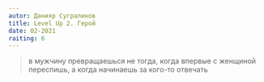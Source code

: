 ```yaml
---
autor: Данияр Сугралинов
title: Level Up 2. Герой
date: 02-2021
raiting: 6
---
```

> в мужчину превращаешься не тогда, когда впервые с женщиной переспишь, а когда начинаешь за кого-то отвечать